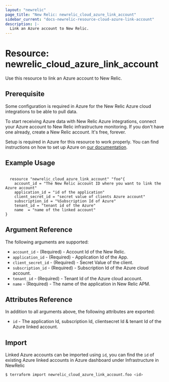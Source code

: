 ```yaml
---
layout: "newrelic"
page_title: "New Relic: newrelic_cloud_azure_link_account"
sidebar_current: "docs-newrelic-resource-cloud-azure-link-account"
description: |-
  Link an Azure account to New Relic.
---
```


# Resource: newrelic_cloud_azure_link_account

Use this resource to link an Azure account to New Relic.

## Prerequisite

Some configuration is required in Azure for the New Relic Azure cloud integrations to be able to pull data. 

To start receiving Azure data with New Relic Azure integrations, connect your Azure account to New Relic infrastructure monitoring. If you don't have one already, create a New Relic account. It's free, forever.

Setup is required in Azure for this resource to work properly. You can find instructions on how to set up Azure on [our documentation](https://docs.newrelic.com/docs/infrastructure/microsoft-azure-integrations/get-started/activate-azure-integrations/).

## Example Usage

```hcl

  resource "newrelic_cloud_azure_link_account" "foo"{
    account_id = "The New Relic account ID where you want to link the Azure account"
	application_id = "id of the application"
	client_secret_id = "secret value of clients Azure account"
	subscription_id = "%Subscription Id of Azure"
	tenant_id = "tenant id of the Azure"
	name  = "name of the linked account"
}
```

## Argument Reference

The following arguments are supported:
- `account_id` - (Required) - Account Id of the New Relic.
- `application_id` - (Required) - Application Id of the App.
- `client_secret_id` - (Required) - Secret Value of the client.
- `subscription_id` - (Required) - Subscription Id of the Azure cloud account.
- `tenant_id` - (Required) - Tenant Id of the Azure cloud account.
- `name` - (Required) - The name of the application in New Relic APM.

## Attributes Reference

In addition to all arguments above, the following attributes are exported:

- `id` - The application Id, subscription Id, clientsecret Id & tenant Id of the Azure linked account.

## Import

Linked Azure accounts can be imported using `id`, you can find the `id` of existing Azure linked accounts in Azure dashboard under Infrastructure in NewRelic

```bash
$ terraform import newrelic_cloud_azure_link_account.foo <id>

```
